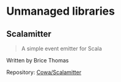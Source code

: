 # Unmanaged libraries

## Scalamitter

> A simple event emitter for Scala

Written by Brice Thomas

Repository: [Cowa/Scalamitter](https://github.com/Cowa/Scalamitter)
